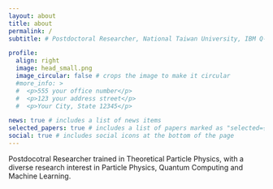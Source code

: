 ```yaml
---
layout: about
title: about
permalink: /
subtitle: # Postdoctoral Researcher, National Taiwan University, IBM Q-hub

profile:
  align: right
  image: head_small.png
  image_circular: false # crops the image to make it circular
  #more_info: >
  #  <p>555 your office number</p>
  #  <p>123 your address street</p>
  #  <p>Your City, State 12345</p>

news: true # includes a list of news items
selected_papers: true # includes a list of papers marked as "selected={true}"
social: true # includes social icons at the bottom of the page
---
```


Postdocotral Researcher trained in Theoretical Particle Physics, with a diverse research interest in Particle Physics, Quantum Computing and Machine Learning.



